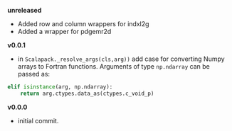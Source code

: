**unreleased**


- Added row and column wrappers for indxl2g
- Added a wrapper for pdgemr2d

**v0.0.1**
- in `Scalapack._resolve_args(cls,arg))` add case for converting Numpy arrays to Fortran functions. Arguments of type `np.ndarray` can be passed as:

```Python
elif isinstance(arg, np.ndarray):
    return arg.ctypes.data_as(ctypes.c_void_p)
```

**v0.0.0**
- initial commit.

